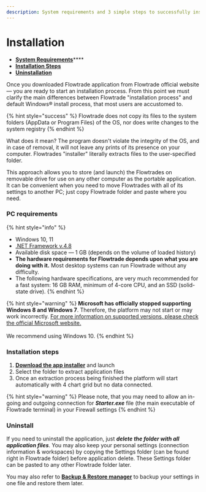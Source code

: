 ```yaml
---
description: System requirements and 3 simple steps to successfully install the platform
---
```


# Installation

* [**System Requirements**](installation.md#pc-requirements)\*\*\*\*
* [**Installation Steps**](installation.md#installation-steps)
* [**Uninstallation**](installation.md#uninstall)

Once you downloaded Flowtrade application from Flowtrade official website — you are ready to start an installation process. From this point we must clarify the main differences between Flowtrade "installation process" and default Windows® install process, that most users are accustomed to.

{% hint style="success" %}
Flowtrade does not copy its files to the system folders (AppData or Program Files) of the OS, nor does write changes to the system registry
{% endhint %}

What does it mean? The program doesn't violate the integrity of the OS, and in case of removal, it will not leave any prints of its presence on your computer. Flowtrades "installer" literally extracts files to the user-specified folder.

This approach allows you to store (and launch) the Flowtrades on removable drive for use on any other computer as the portable application. It can be convenient when you need to move Flowtrades with all of its settings to another PC; just copy Flowtrade folder and paste where you need.

### PC requirements

{% hint style="info" %}
* Windows 10, 11
* [.NET Framework v.4.8](https://dotnet.microsoft.com/download/dotnet-framework/thank-you/net48-web-installer)
* Available disk space — 1 GB (depends on the volume of loaded history)
* **The hardware requirements for Flowtrade depends upon what you are doing with it.** Most desktop systems can run Flowtrade without any difficulty.
* The following hardware specifications, are very much recommended for a fast system: 16 GB RAM, minimum of 4-core CPU, and an SSD (solid-state drive).
{% endhint %}

{% hint style="warning" %}
**Microsoft has officially stopped supporting Windows 8 and Windows 7**. Therefore, the platform may not start or may work incorrectly. [For more information on supported versions, please check the official Microsoft website.](https://support.microsoft.com/en-us/help/13853/windows-lifecycle-fact-sheet)\
\
We recommend using Windows 10.
{% endhint %}

### Installation steps

1. [**Download the app installer**](http://flowtrade.live/Download) and launch&#x20;
2. Select the folder to extract application files
3. Once an extraction process being finished the platform will start automatically with 4 chart grid but no data connected.

{% hint style="warning" %}
Please note, that you may need to allow an in-going and outgoing connection for _**Starter.exe**_ file (the main executable of Flowtrade terminal) in your Firewall settings
{% endhint %}

### Uninstall

If you need to uninstall the application, just _**delete the folder with all application files**_. You may also keep your personal settings (connection information & workspaces) by copying the Settings folder (can be found right in Flowtrade folder) before application delete. These Settings folder can be pasted to any other Flowtrade folder later.

You may also refer to [**Backup & Restore manager**](broken-reference) to backup your settings in one file and restore them later.
